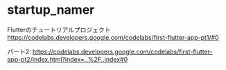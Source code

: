 # startup_namer
Flutterのチュートリアルプロジェクト
https://codelabs.developers.google.com/codelabs/first-flutter-app-pt1/#0


パート2: https://codelabs.developers.google.com/codelabs/first-flutter-app-pt2/index.html?index=..%2F..index#0